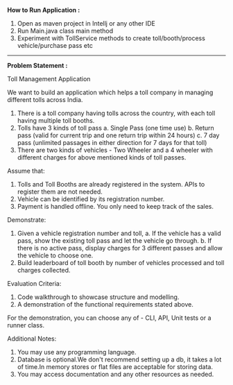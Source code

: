 **How to Run Application :**

1. Open as maven project in Intellj or any other IDE
2. Run Main.java class main method
3. Experiment with TollService methods to create toll/booth/process vehicle/purchase pass etc

----

**Problem Statement :**

Toll Management Application

We want to build an application which helps a toll company in managing different tolls across India.

1. There is a toll company having tolls across the country, with each toll having multiple toll booths.
2. Tolls have 3 kinds of toll pass
   a. Single Pass (one time use)
   b. Return pass (valid for current trip and one return trip within 24 hours)
   c. 7 day pass (unlimited passages in either direction for 7 days for that toll)
3. There are two kinds of vehicles - Two Wheeler and a 4 wheeler with different charges for above mentioned kinds of toll passes.

Assume that:

1. Tolls and Toll Booths are already registered in the system. APIs to register them are not needed.
2. Vehicle can be identified by its registration number.
3. Payment is handled offline. You only need to keep track of the sales.

Demonstrate:

1. Given a vehicle registration number and toll,
   a. If the vehicle has a valid pass, show the existing toll pass and let the vehicle go through.
   b. If there is no active pass, display charges for 3 different passes and allow the vehicle to choose one.
2. Build leaderboard of toll booth by number of vehicles processed and toll charges collected.

Evaluation Criteria:
1. Code walkthrough to showcase structure and modelling.
2. A demonstration of the functional requirements stated above.

For the demonstration, you can choose any of - CLI, API, Unit tests or a runner class.

Additional Notes:

1. You may use any programming language.
2. Database is optional.We don't recommend setting up a db, it takes a lot of time.In memory stores or flat files are acceptable for storing data.
3. You may access documentation and any other resources as needed.
